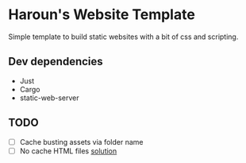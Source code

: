 # Haroun's Website Template

Simple template to build static websites with a bit of css and scripting.

## Dev dependencies

- Just
- Cargo
- static-web-server

## TODO

- [ ] Cache busting assets via folder name
- [ ] No cache HTML files [solution](https://stackoverflow.com/a/34851492)
